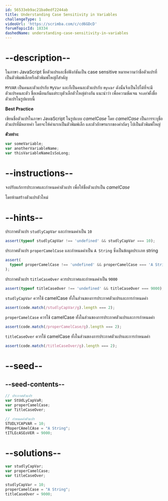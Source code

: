 ```yaml
---
id: 56533eb9ac21ba0edf2244ab
title: Understanding Case Sensitivity in Variables
challengeType: 1
videoUrl: 'https://scrimba.com/c/cd6GDcD'
forumTopicId: 18334
dashedName: understanding-case-sensitivity-in-variables
---
```


# --description--

ในภาษา JavaScript ชื่อตัวแปรและชื่อฟังก์ชันเป็น case sensitive หมายความว่าชื่อตัวแปรที่เป็นตัวพิมพ์เล็กหรือตัวพิมพ์ใหญ่ก็สำคัญ

`MYVAR` เป็นคนละตัวแปรกับ `MyVar` และก็เป็นคนละตัวแปรกับ `myvar` ดังนั้นจึงเป็นไปได้ที่จะมีตัวแปรคนละตัว ชื่อเหมือนกันแต่ระบุตัวเล็กตัวใหญ่ต่างกัน 
แนะนำว่า เพื่อความชัดเจน จง*อย่า*ตั้งชื่อตัวแปรในรูปแบบนี้

**Best Practice**

เขียนชื่อตัวแปรในภาษา JavaScript ในรูปแบบ <dfn>camelCase</dfn> โดย <dfn>camelCase</dfn> เป็นการระบุชื่อตัวแปรที่มีหลายคำ โดยจะให้คำแรกเป็นตัวพิมพ์เล็ก และตัวอักษรแรกของคำถัดๆ ไปเป็นตัวพิมพ์ใหญ่

**ตัวอย่าง:**

```js
var someVariable;
var anotherVariableName;
var thisVariableNameIsSoLong;
```

# --instructions--

จงปรับแก้การประกาศและกำหนดค่าตัวแปร เพื่อให้ชื่อตัวแปรเป็น <dfn>camelCase</dfn>

โดยห้ามสร้างตัวแปรตัวใหม่

# --hints--

ประกาศตัวแปร `studlyCapVar` และกำหนดค่าเป็น `10`

```js
assert(typeof studlyCapVar !== 'undefined' && studlyCapVar === 10);
```

ประกาศตัวแปร `properCamelCase` และกำหนดค่าเป็น `A String` ซึ่งเป็นข้อมูลประเภท string

```js
assert(
  typeof properCamelCase !== 'undefined' && properCamelCase === 'A String'
);
```

ประกาศตัวแปร `titleCaseOver` ควรประกาศและกำหนดค่าเป็น `9000`

```js
assert(typeof titleCaseOver !== 'undefined' && titleCaseOver === 9000);
```

`studlyCapVar` ควรใช้ camelCase ทั้งในส่วนของการประกาศตัวแปรและการกำหนดค่า

```js
assert(code.match(/studlyCapVar/g).length === 2);
```

`properCamelCase` ควรใช้ camelCase ทั้งในส่วนของการประกาศตัวแปรและการกำหนดค่า

```js
assert(code.match(/properCamelCase/g).length === 2);
```

`titleCaseOver` ควรใช้ camelCase ทั้งในส่วนของการประกาศตัวแปรและการกำหนดค่า

```js
assert(code.match(/titleCaseOver/g).length === 2);
```

# --seed--

## --seed-contents--

```js
// ประกาศตัวแปร
var StUdLyCapVaR;
var properCamelCase;
var TitleCaseOver;

// กำหนดค่าตัวแปร
STUDLYCAPVAR = 10;
PRoperCAmelCAse = "A String";
tITLEcASEoVER = 9000;
```

# --solutions--

```js
var studlyCapVar;
var properCamelCase;
var titleCaseOver;

studlyCapVar = 10;
properCamelCase = "A String";
titleCaseOver = 9000;
```

